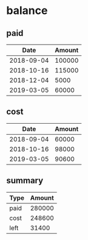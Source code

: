# balance

## paid

Date | Amount
---- | ------
2018-09-04 | 100000
2018-10-16 | 115000
2018-12-04 | 5000
2019-03-05 | 60000

## cost

Date | Amount
---- | ------
2018-09-04 | 60000
2018-10-16 | 98000
2019-03-05 | 90600

## summary

Type | Amount
---- | ------
paid | 280000
cost | 248600
left | 31400
